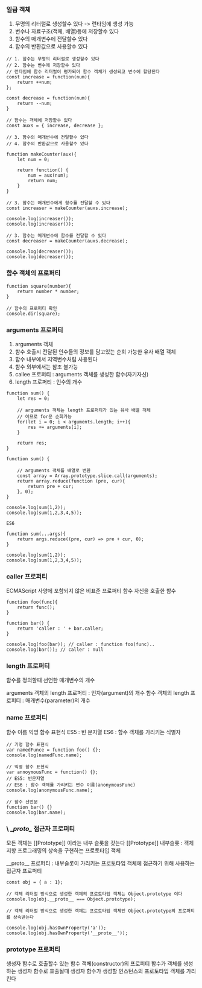 
### 일급 객체

1. 무명의 리터럴로 생성할수 있다 -> 런타임에 생성 가능
2. 변수나 자료구조(객체, 배열)등에 저장할수 있다
3. 함수의 매개변수에 전달할수 있다
4. 함수의 반환값으로 사용할수 있다


```
// 1. 함수는 무명의 리터럴로 생성할수 있다
// 2. 함수는 변수에 저장할수 있다
// 런타임에 함수 리터럴이 평가되어 함수 객체가 생성되고 변수에 할당된다
const increase = function(num){
	return ++num;
};

const decrease = function(num){
	return --num;
}

// 함수는 객체에 저장할수 있다
const auxs = { increase, decrease };

// 3. 함수의 매개변수에 전달할수 있다
// 4. 함수의 반환값으로 사용할수 있다

function makeCounter(aux){
	let num = 0;

	return function() {
		num = aux(num);
		return num;
	}
}

// 3. 함수는 매개변수에게 함수를 전달할 수 있다
const increaser = makeCounter(auxs.increase);

console.log(increaser());
console.log(increaser());

// 3. 함수는 매개변수에 함수를 전달할 수 있다
const decreaser = makeCounter(auxs.decrease);

console.log(decreaser());
console.log(decreaser());

```


### 함수 객체의 프로퍼티

```
function square(number){
	return number * number;
}

// 함수의 프로퍼티 확인
console.dir(square);
```


### arguments 프로퍼티

1. arguments 객체
2. 함수 호출시 전달된 인수들의 정보를 담고있는 순회 가능한 유사 배열 객체
3. 함수 내부에서 지역변수처럼 사용된다
4. 함수 외부에서는 참조 불가능
5. callee 프로퍼티 : arguments 객체를 생성한 함수(자기자신)
6. length 프로퍼티 : 인수의 개수


```
function sum() {
	let res = 0;

	// arguments 객체는 length 프로퍼티가 있는 유사 배열 객체
	// 이므로 for문 순회가능
	for(let i = 0; i < arguments.length; i++){
		res += arguments[i];
	}

	return res;
}
```


```
function sum() {

	// arguments 객체를 배열로 변환
	const array = Array.prototype.slice.call(arguments);
	return array.reduce(function (pre, cur){
		return pre + cur;
	}, 0);
}

console.log(sum(1,2));
console.log(sum(1,2,3,4,5));
```


```
ES6

function sum(...args){
	return args.reduce((pre, cur) => pre + cur, 0);
}

console.log(sum(1,2));
console.log(sum(1,2,3,4,5));
```

### caller 프로퍼티

ECMAScript 사양에 포함되지 않은 비표준 프로퍼티
함수 자신을 호출한 함수

```
function foo(func){
	return func();
}

function bar() {
	return 'caller : ' + bar.caller;
}

console.log(foo(bar)); // caller : function foo(func)..
console.log(bar()); // caller : null
```


### length 프로퍼티

함수를 정의할때 선언한 매개변수의 개수

arguments 객체의 length 프로퍼티 : 인자(argument)의 개수
함수 객체의 length 프로퍼티 : 매개변수(parameter)의 개수 

### name 프로퍼티

함수 이름
익명 함수 표현식 ES5 : 빈 문자열
ES6 : 함수 객체를 가리키는 식별자

```
// 기명 함수 표현식
var namedFunce = function foo() {};
console.log(namedFunc.name);

// 익명 함수 표현식
var annoymousFunc = function() {};
// ES5: 빈문자열
// ES6 : 함수 객체를 가리키는 변수 이름(anonymousFunc)
console.log(anonymousFunc.name);

// 함수 선언문
function bar() {}
console.log(bar.name);
```

### \ __proto\__ 접근자 프로퍼티

모든 객체는 \[\[Prototype]] 이라는 내부 슬롯을 갖는다
\[\[Prototype]] 내부슬롯 : 객체지향 프로그래밍의 상속을 구현하는 프로토타입 객체

\_\_proto\_\_ 프로퍼티 : 내부슬롯이 가리키는 프로토타입 객체에 접근하기 위해 사용하는 접근자 프로퍼티


```
const obj = { a : 1};

// 객체 리터럴 방식으로 생성한 객체의 프로토타입 객체는 Object.prototype 이다
console.log(obj.__proto__ === Object.prototype);

// 객체 리터럴 방식으로 생성한 객체는 프로토타입 객체인 Object.prototype의 프로퍼티를 상속받는다

console.log(obj.hasOwnProperty('a'));
console.log(obj.hasOwnProperty('__proto__'));

```

### prototype 프로퍼티

생성자 함수로 호출할수 있는 함수 객체(constructor)의 프로퍼티
함수가 객체를 생성하는 생성자 함수로 호출될때 생성자 함수가 생성할 인스턴스의 프로토타입 객체를 가리킨다




 
